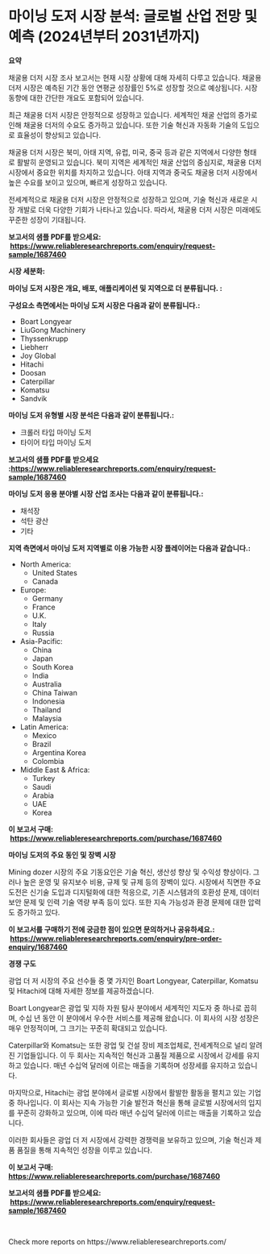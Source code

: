 <p><h1>마이닝 도저 시장 분석: 글로벌 산업 전망 및 예측 (2024년부터 2031년까지)</h1></p><p><strong>요약</strong></p>
<p><p>채굴용 더저 시장 조사 보고서는 현재 시장 상황에 대해 자세히 다루고 있습니다. 채굴용 더저 시장은 예측된 기간 동안 연평균 성장률인 5%로 성장할 것으로 예상됩니다. 시장 동향에 대한 간단한 개요도 포함되어 있습니다.</p><p>최근 채굴용 더저 시장은 안정적으로 성장하고 있습니다. 세계적인 채굴 산업의 증가로 인해 채굴용 더저의 수요도 증가하고 있습니다. 또한 기술 혁신과 자동화 기술의 도입으로 효율성이 향상되고 있습니다. </p><p>채굴용 더저 시장은 북미, 아태 지역, 유럽, 미국, 중국 등과 같은 지역에서 다양한 형태로 활발히 운영되고 있습니다. 북미 지역은 세계적인 채굴 산업의 중심지로, 채굴용 더저 시장에서 중요한 위치를 차지하고 있습니다. 아태 지역과 중국도 채굴용 더저 시장에서 높은 수요를 보이고 있으며, 빠르게 성장하고 있습니다.</p><p>전세계적으로 채굴용 더저 시장은 안정적으로 성장하고 있으며, 기술 혁신과 새로운 시장 개발로 더욱 다양한 기회가 나타나고 있습니다. 따라서, 채굴용 더저 시장은 미래에도 꾸준한 성장이 기대됩니다.</p></p>
<p><strong>보고서의 샘플 PDF를 받으세요: &nbsp;<a href="https://www.reliableresearchreports.com/enquiry/request-sample/1687460">https://www.reliableresearchreports.com/enquiry/request-sample/1687460</a></strong></p>
<p><strong>시장 세분화:</strong></p>
<p><strong> 마이닝 도저 시장은 개요, 배포, 애플리케이션 및 지역으로 더 분류됩니다. :</strong></p>
<p><strong>구성요소 측면에서는 마이닝 도저 시장은 다음과 같이 분류됩니다.:</strong></p>
<p><ul><li>Boart Longyear</li><li>LiuGong Machinery</li><li>Thyssenkrupp</li><li>Liebherr</li><li>Joy Global</li><li>Hitachi</li><li>Doosan</li><li>Caterpillar</li><li>Komatsu</li><li>Sandvik</li></ul></p>
<p><strong> 마이닝 도저 유형별 시장 분석은 다음과 같이 분류됩니다.:</strong></p>
<p><ul><li>크롤러 타입 마이닝 도저</li><li>타이어 타입 마이닝 도저</li></ul></p>
<p><strong>보고서의 샘플 PDF를 받으세요 :<a href="https://www.reliableresearchreports.com/enquiry/request-sample/1687460">https://www.reliableresearchreports.com/enquiry/request-sample/1687460</a></strong></p>
<p><strong> 마이닝 도저 응용 분야별 시장 산업 조사는 다음과 같이 분류됩니다.:</strong></p>
<p><ul><li>채석장</li><li>석탄 광산</li><li>기타</li></ul></p>
<p><strong>지역 측면에서 마이닝 도저 지역별로 이용 가능한 시장 플레이어는 다음과 같습니다.:</strong></p>
<p><ul>
    <li>
        North America:
        <ul>
            <li>United States</li>
            <li>Canada</li>
        </ul>
    </li>
    <li>
        Europe:
        <ul>
            <li>Germany</li>
            <li>France</li>
            <li>U.K.</li>
            <li>Italy</li>
            <li>Russia</li>
        </ul>
    </li>
    <li>
        Asia-Pacific:
        <ul>
            <li>China</li>
            <li>Japan</li>
            <li>South Korea</li>
            <li>India</li>
            <li>Australia</li>
            <li>China Taiwan</li>
            <li>Indonesia</li>
            <li>Thailand</li>
            <li>Malaysia</li>
        </ul>
    </li>
    <li>
        Latin America:
        <ul>
            <li>Mexico</li>
            <li>Brazil</li>
            <li>Argentina Korea</li>
            <li>Colombia</li>
        </ul>
    </li>
    <li>
        Middle East & Africa:
        <ul>
            <li>Turkey</li>
            <li>Saudi</li>
            <li>Arabia</li>
            <li>UAE</li>
            <li>Korea</li>
        </ul>
    </li>
    </ul></p>
<p><strong>이 보고서 구매: &nbsp;<a href="https://www.reliableresearchreports.com/purchase/1687460">https://www.reliableresearchreports.com/purchase/1687460</a></strong></p>
<p><strong>마이닝 도저의 주요 동인 및 장벽 시장</strong></p>
<p><p>Mining dozer 시장의 주요 기동요인은 기술 혁신, 생산성 향상 및 수익성 향상이다. 그러나 높은 운영 및 유지보수 비용, 규제 및 규제 등의 장벽이 있다. 시장에서 직면한 주요 도전은 신기술 도입과 디지털화에 대한 적응으로, 기존 시스템과의 호환성 문제, 데이터 보안 문제 및 인력 기술 역량 부족 등이 있다. 또한 지속 가능성과 환경 문제에 대한 압력도 증가하고 있다.</p></p>
<p><strong>이 보고서를 구매하기 전에 궁금한 점이 있으면 문의하거나 공유하세요.: &nbsp;<a href="https://www.reliableresearchreports.com/enquiry/pre-order-enquiry/1687460">https://www.reliableresearchreports.com/enquiry/pre-order-enquiry/1687460</a></strong></p>
<p><strong>경쟁 구도</strong></p>
<p><p>광업 더 저 시장의 주요 선수들 중 몇 가지인 Boart Longyear, Caterpillar, Komatsu 및 Hitachi에 대해 자세한 정보를 제공하겠습니다.</p><p>Boart Longyear은 광업 및 지하 자원 탐사 분야에서 세계적인 지도자 중 하나로 꼽히며, 수십 년 동안 이 분야에서 우수한 서비스를 제공해 왔습니다. 이 회사의 시장 성장은 매우 안정적이며, 그 크기는 꾸준히 확대되고 있습니다. </p><p>Caterpillar와 Komatsu는 또한 광업 및 건설 장비 제조업체로, 전세계적으로 널리 알려진 기업들입니다. 이 두 회사는 지속적인 혁신과 고품질 제품으로 시장에서 강세를 유지하고 있습니다. 매년 수십억 달러에 이르는 매출을 기록하며 성장세를 유지하고 있습니다.</p><p>마지막으로, Hitachi는 광업 분야에서 글로벌 시장에서 활발한 활동을 펼치고 있는 기업 중 하나입니다. 이 회사는 지속 가능한 기술 발전과 혁신을 통해 글로벌 시장에서의 입지를 꾸준히 강화하고 있으며, 이에 따라 매년 수십억 달러에 이르는 매출을 기록하고 있습니다.</p><p>이러한 회사들은 광업 더 저 시장에서 강력한 경쟁력을 보유하고 있으며, 기술 혁신과 제품 품질을 통해 지속적인 성장을 이루고 있습니다.</p></p>
<p><strong>이 보고서 구매: &nbsp; <a href="https://www.reliableresearchreports.com/purchase/1687460">https://www.reliableresearchreports.com/purchase/1687460</a></strong></p>
<p><strong>보고서의 샘플 PDF를 받으세요: &nbsp;<a href="https://www.reliableresearchreports.com/enquiry/request-sample/1687460">https://www.reliableresearchreports.com/enquiry/request-sample/1687460</a></strong><strong></strong></p>
<p>&nbsp;</p>
<p>Check more reports on https://www.reliableresearchreports.com/</p>